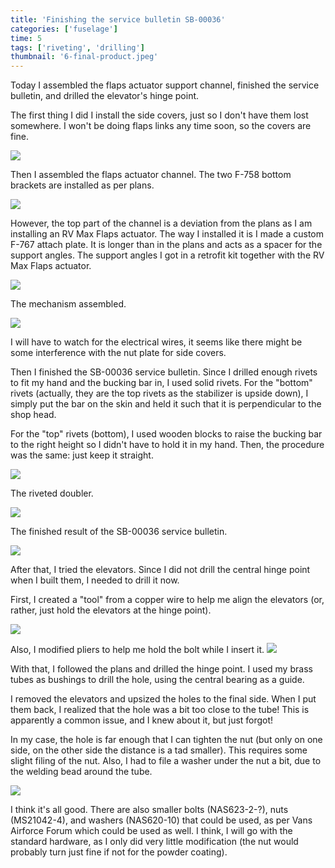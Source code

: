 ```yaml
---
title: 'Finishing the service bulletin SB-00036'
categories: ['fuselage']
time: 5
tags: ['riveting', 'drilling']
thumbnail: '6-final-product.jpeg'
---
```


Today I assembled the flaps actuator support channel, finished the service bulletin, and drilled the elevator's hinge point. 

<!-- more -->

The first thing I did I install the side covers, just so I don't have them lost somewhere. I won't be doing flaps links any time soon, so the covers are fine.

![](0-installed-side-covers.jpeg)

Then I assembled the flaps actuator channel. The two F-758 bottom brackets are installed as per plans.

![](1-flaps-actuator-channel.jpeg)

However, the top part of the channel is a deviation from the plans as I am installing an RV Max Flaps actuator. The way I installed it is I made a custom F-767 attach plate. It is longer than in the plans and acts as a spacer for the support angles. The support angles I got in a retrofit kit together with the RV Max Flaps actuator.

![](2-actuator-angles.jpeg)

The mechanism assembled.

![](3-flaps-mechanism-installed.jpeg)

I will have to watch for the electrical wires, it seems like there might be some interference with the nut plate for side covers.

Then I finished the SB-00036 service bulletin. Since I drilled enough rivets to fit my hand and the bucking bar in, I used solid rivets. For the "bottom" rivets (actually, they are the top rivets as the stabilizer is upside down), I simply put the bar on the skin and held it such that it is perpendicular to the shop head. 

For the "top" rivets (bottom), I used wooden blocks to raise the bucking bar to the right height so I didn't have to hold it in my hand. Then, the procedure was the same: just keep it straight.

![](4-bar-guide.jpeg)

The riveted doubler.

![](5-riveted-doubler.jpeg)

The finished result of the SB-00036 service bulletin.

![](6-final-product.jpeg)

After that, I tried the elevators. Since I did not drill the central hinge point when I built them, I needed to drill it now.

First, I created a "tool" from a copper wire to help me align the elevators (or, rather, just hold the elevators at the hinge point).

![](7-copper-wire.jpeg)

Also, I modified pliers to help me hold the bolt while I insert it.
![](8-modified-pliers.jpeg)

With that, I followed the plans and drilled the hinge point. I used my brass tubes as bushings to drill the hole, using the central bearing as a guide.

I removed the elevators and upsized the holes to the final side. When I put them back, I realized that the hole was a bit too close to the tube! This is apparently a common issue, and I knew about it, but just forgot!

In my case, the hole is far enough that I can tighten the nut (but only on one side, on the other side the distance is a tad smaller). This requires some slight filing of the nut. Also, I had to file a washer under the nut a bit, due to the welding bead around the tube. 

![](9-bolt-is-close.jpeg)

I think it's all good. There are also smaller bolts (NAS623-2-?), nuts (MS21042-4), and washers (NAS620-10) that could be used, as per Vans Airforce Forum which could be used as well. I think, I will go with the standard hardware, as I only did very little modification (the nut would probably turn just fine if not for the powder coating).